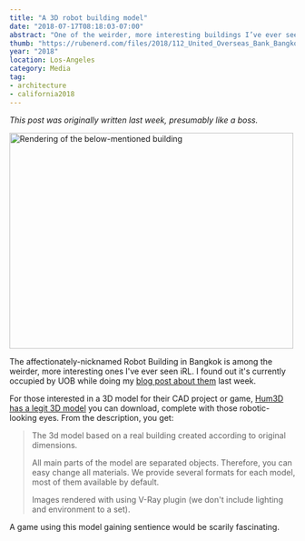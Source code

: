 ```yaml
---
title: "A 3D robot building model"
date: "2018-07-17T08:18:03-07:00"
abstract: "One of the weirder, more interesting buildings I’ve ever seen!"
thumb: "https://rubenerd.com/files/2018/112_United_Overseas_Bank_Bangkok_1000_0001@1x.jpg"
year: "2018"
location: Los-Angeles
category: Media
tag:
- architecture
- california2018
---
```

*This post was originally written last week, presumably like a boss.*

<p><img src="https://rubenerd.com/files/2018/112_United_Overseas_Bank_Bangkok_1000_0001@1x.jpg" srcset="https://rubenerd.com/files/2018/112_United_Overseas_Bank_Bangkok_1000_0001@1x.jpg 1x, https://rubenerd.com/files/2018/112_United_Overseas_Bank_Bangkok_1000_0001@2x.jpg 2x" alt="Rendering of the below-mentioned building" style="width:500px; height:380px;" /></p>

The affectionately-nicknamed Robot Building in Bangkok is among the weirder, more interesting ones I've ever seen iRL. I found out it's currently occupied by UOB while doing my [blog post about them] last week.

For those interested in a 3D model for their CAD project or game, [Hum3D has a legit 3D model] you can download, complete with those robotic-looking eyes. From the description, you get:

> The 3d model based on a real building created according to original dimensions.
> 
> All main parts of the model are separated objects. Therefore, you can easy change all materials. We provide several formats for each model, most of them available by default.
> 
> Images rendered with using V-Ray plugin (we don't include lighting and environment to a set).

A game using this model gaining sentience would be scarily fascinating.

[Hum3D has a legit 3D model]: https://hum3d.com/3d-models/united-overseas-bank-bangkok/
[blog post about them]: https://rubenerd.com/wasting-writing-talent-on-finance/

